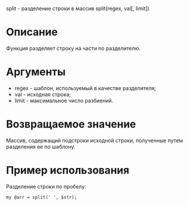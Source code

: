 split - разделение строки в массив
    split(regex, val[, limit])

Описание
========

Функция разделяет строку на части по разделителю.

Аргументы
=========

* regex - шаблон, используемый в качестве разделителя;
* val - исходная строка;
* limit - максимальное число разбиений.

Возвращаемое значение
=====================

Массив, содержащий подстроки исходной строки, полученные путем разделения ее по шаблону.

Пример использования
====================

Разделение строки по пробелу:

    my @arr = split(' ', $str);
